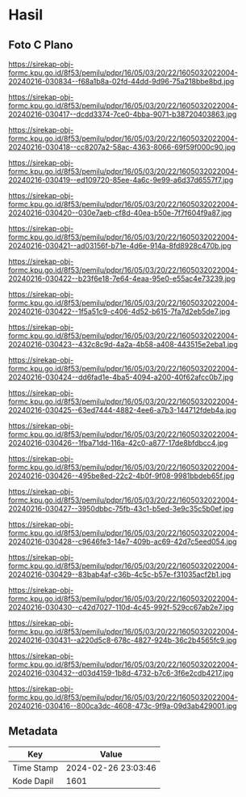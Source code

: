 # Hasil

## Foto C Plano

https://sirekap-obj-formc.kpu.go.id/8f53/pemilu/pdpr/16/05/03/20/22/1605032022004-20240216-030834--f68a1b8a-02fd-44dd-9d96-75a218bbe8bd.jpg

https://sirekap-obj-formc.kpu.go.id/8f53/pemilu/pdpr/16/05/03/20/22/1605032022004-20240216-030417--dcdd3374-7ce0-4bba-9071-b38720403863.jpg

https://sirekap-obj-formc.kpu.go.id/8f53/pemilu/pdpr/16/05/03/20/22/1605032022004-20240216-030418--cc8207a2-58ac-4363-8066-69f59f000c90.jpg

https://sirekap-obj-formc.kpu.go.id/8f53/pemilu/pdpr/16/05/03/20/22/1605032022004-20240216-030419--ed109720-85ee-4a6c-9e99-a6d37d6557f7.jpg

https://sirekap-obj-formc.kpu.go.id/8f53/pemilu/pdpr/16/05/03/20/22/1605032022004-20240216-030420--030e7aeb-cf8d-40ea-b50e-7f7f604f9a87.jpg

https://sirekap-obj-formc.kpu.go.id/8f53/pemilu/pdpr/16/05/03/20/22/1605032022004-20240216-030421--ad03156f-b71e-4d6e-914a-8fd8928c470b.jpg

https://sirekap-obj-formc.kpu.go.id/8f53/pemilu/pdpr/16/05/03/20/22/1605032022004-20240216-030422--b23f6e18-7e64-4eaa-95e0-e55ac4e73239.jpg

https://sirekap-obj-formc.kpu.go.id/8f53/pemilu/pdpr/16/05/03/20/22/1605032022004-20240216-030422--1f5a51c9-c406-4d52-b615-7fa7d2eb5de7.jpg

https://sirekap-obj-formc.kpu.go.id/8f53/pemilu/pdpr/16/05/03/20/22/1605032022004-20240216-030423--432c8c9d-4a2a-4b58-a408-443515e2eba1.jpg

https://sirekap-obj-formc.kpu.go.id/8f53/pemilu/pdpr/16/05/03/20/22/1605032022004-20240216-030424--dd6fad1e-4ba5-4094-a200-40f62afcc0b7.jpg

https://sirekap-obj-formc.kpu.go.id/8f53/pemilu/pdpr/16/05/03/20/22/1605032022004-20240216-030425--63ed7444-4882-4ee6-a7b3-144712fdeb4a.jpg

https://sirekap-obj-formc.kpu.go.id/8f53/pemilu/pdpr/16/05/03/20/22/1605032022004-20240216-030426--1fba71dd-116a-42c0-a877-17de8bfdbcc4.jpg

https://sirekap-obj-formc.kpu.go.id/8f53/pemilu/pdpr/16/05/03/20/22/1605032022004-20240216-030426--495be8ed-22c2-4b0f-9f08-9981bbdeb65f.jpg

https://sirekap-obj-formc.kpu.go.id/8f53/pemilu/pdpr/16/05/03/20/22/1605032022004-20240216-030427--3950dbbc-75fb-43c1-b5ed-3e9c35c5b0ef.jpg

https://sirekap-obj-formc.kpu.go.id/8f53/pemilu/pdpr/16/05/03/20/22/1605032022004-20240216-030428--c9646fe3-14e7-409b-ac69-42d7c5eed054.jpg

https://sirekap-obj-formc.kpu.go.id/8f53/pemilu/pdpr/16/05/03/20/22/1605032022004-20240216-030429--83bab4af-c36b-4c5c-b57e-f31035acf2b1.jpg

https://sirekap-obj-formc.kpu.go.id/8f53/pemilu/pdpr/16/05/03/20/22/1605032022004-20240216-030430--c42d7027-110d-4c45-992f-529cc67ab2e7.jpg

https://sirekap-obj-formc.kpu.go.id/8f53/pemilu/pdpr/16/05/03/20/22/1605032022004-20240216-030431--a220d5c8-678c-4827-924b-36c2b4565fc9.jpg

https://sirekap-obj-formc.kpu.go.id/8f53/pemilu/pdpr/16/05/03/20/22/1605032022004-20240216-030432--d03d4159-1b8d-4732-b7c6-3f6e2cdb4217.jpg

https://sirekap-obj-formc.kpu.go.id/8f53/pemilu/pdpr/16/05/03/20/22/1605032022004-20240216-030416--800ca3dc-4608-473c-9f9a-09d3ab429001.jpg


## Metadata

| Key        | Value               |
| ---------- | ------------------- |
| Time Stamp | 2024-02-26 23:03:46 |
| Kode Dapil | 1601                |



